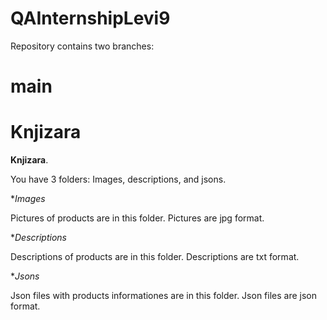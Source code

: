# QAInternshipLevi9

Repository contains two branches:

# main
# Knjizara

**Knjizara**.


You have 3 folders: Images, descriptions, and jsons.


**Images*

Pictures of products are in this folder. Pictures are jpg format.

**Descriptions*

Descriptions of products are in this folder. Descriptions are txt format.

**Jsons*

Json files with products informationes are in this folder. Json files are json format.

